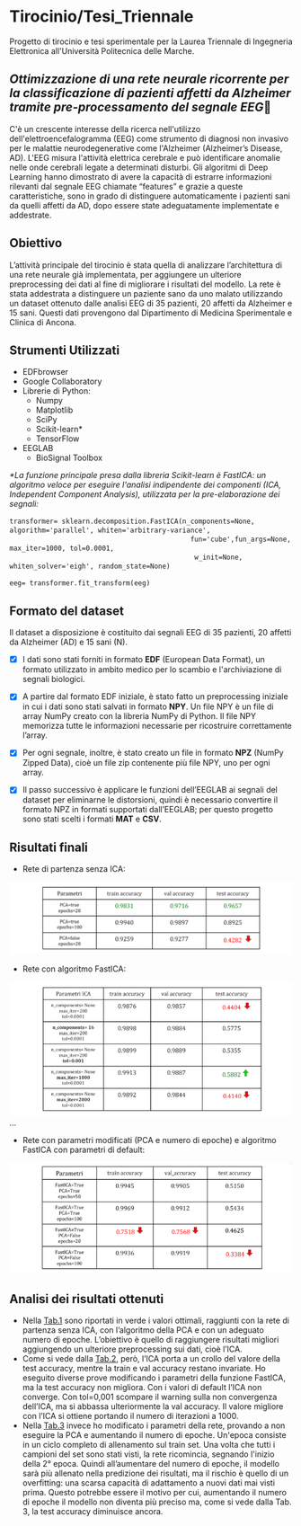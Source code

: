 # Tirocinio/Tesi_Triennale
Progetto di tirocinio e tesi sperimentale per la Laurea Triennale di Ingegneria Elettronica all'Università Politecnica delle Marche.

## ***Ottimizzazione di una rete neurale ricorrente per la classificazione di pazienti affetti da Alzheimer tramite pre-processamento del segnale EEG***🧠
C'è un crescente interesse della ricerca nell'utilizzo dell'elettroencefalogramma (EEG) come strumento di diagnosi non invasivo per le malattie neurodegenerative come l'Alzheimer (Alzheimer’s Disease, AD). L'EEG misura l'attività elettrica cerebrale e può identificare anomalie nelle onde cerebrali legate a determinati disturbi. Gli algoritmi di Deep Learning hanno dimostrato di avere la capacità di estrarre informazioni rilevanti dal segnale EEG chiamate “features” e grazie a queste caratteristiche, sono in grado di distinguere automaticamente i pazienti sani da quelli affetti da AD, dopo essere state adeguatamente implementate e addestrate.

## Obiettivo
L’attività principale del tirocinio è stata quella di analizzare l’architettura di una rete neurale già implementata, per aggiungere un ulteriore preprocessing dei dati al fine di migliorare i risultati del modello. La rete è stata addestrata a distinguere un paziente sano da uno malato utilizzando un dataset ottenuto dalle analisi EEG di 35 pazienti, 20 affetti da Alzheimer e 15 sani. Questi dati provengono dal Dipartimento di Medicina Sperimentale e Clinica di Ancona. 

## Strumenti Utilizzati
- EDFbrowser
- Google Collaboratory
- Librerie di Python:
  - Numpy
  - Matplotlib
  - SciPy 
  - Scikit-learn*
  - TensorFlow
- EEGLAB
  - BioSignal Toolbox

_*La funzione principale presa dalla libreria Scikit-learn è FastICA: un algoritmo veloce per eseguire l'analisi indipendente dei componenti (ICA, Independent Component Analysis), utilizzata per la pre-elaborazione dei segnali:_

```
transformer= sklearn.decomposition.FastICA(n_components=None, algorithm='parallel', whiten='arbitrary-variance', 
                                             fun='cube',fun_args=None, max_iter=1000, tol=0.0001,
                                              w_init=None, whiten_solver='eigh', random_state=None)
```
```
eeg= transformer.fit_transform(eeg)
```


## Formato del dataset
Il dataset a disposizione è costituito dai segnali EEG di 35 pazienti, 20 affetti da Alzheimer (AD) e 15 sani (N). 
- [x] I dati sono stati forniti in formato **EDF** (European Data Format), un formato utilizzato in ambito medico per lo scambio e l'archiviazione di segnali biologici.
- [x] A partire dal formato EDF iniziale, è stato fatto un preprocessing iniziale in cui i dati sono stati salvati in formato **NPY**. Un file NPY è un file di array NumPy creato con la libreria NumPy di Python. Il file NPY memorizza tutte le informazioni necessarie per ricostruire correttamente l’array.
- [x] Per ogni segnale, inoltre, è stato creato un file in formato **NPZ** (NumPy Zipped Data), cioè un file zip contenente più file NPY, uno per ogni array.
- [x] Il passo successivo è applicare le funzioni dell’EEGLAB ai segnali del dataset per eliminarne le distorsioni, quindi è necessario convertire il formato NPZ in formati supportati dall’EEGLAB; per questo progetto sono stati scelti i formati **MAT** e **CSV**.


## Risultati finali
- Rete di partenza senza ICA:

![img1](img/tab1.png)

- Rete con algoritmo FastICA:

![img2](img/tab2.png)
...

- Rete con parametri modificati (PCA e numero di epoche) e algoritmo FastICA con parametri di default:

![img3](img/tab3.png)

## Analisi dei risultati ottenuti 
- Nella [Tab.1](img/tab1.png) sono riportati in verde i valori ottimali, raggiunti con la rete di partenza senza ICA, con l’algoritmo della PCA e con un adeguato numero di epoche. L’obiettivo è quello di raggiungere risultati migliori aggiungendo un ulteriore preprocessing sui dati, cioè l’ICA.
- Come si vede dalla [Tab.2](img/tab2.png), però, l’ICA porta a un crollo del valore della test accuracy, mentre la train e val accuracy restano invariate. Ho eseguito diverse prove modificando i parametri della funzione FastICA, ma la test accuracy non migliora. Con i valori di default l’ICA non converge. Con tol=0,001 scompare il warning sulla non convergenza dell’ICA, ma si abbassa ulteriormente la val accuracy. Il valore migliore con l’ICA si ottiene portando il numero di iterazioni a 1000.
- Nella [Tab.3](img/tab3.png)  invece ho modificato i parametri della rete, provando a non eseguire la PCA e aumentando il numero di epoche. Un'epoca consiste in un ciclo completo di allenamento sul train set. Una volta che tutti i campioni del set sono stati visti, la rete ricomincia, segnando l'inizio della 2° epoca. Quindi all’aumentare del numero di epoche, il modello sarà più allenato nella predizione dei risultati, ma il rischio è quello di un overfitting: una scarsa capacità di adattamento a nuovi dati mai visti prima. Questo potrebbe essere il motivo per cui, aumentando il numero di epoche il modello non diventa più preciso ma, come si vede dalla Tab. 3, la test accuracy diminuisce ancora.

